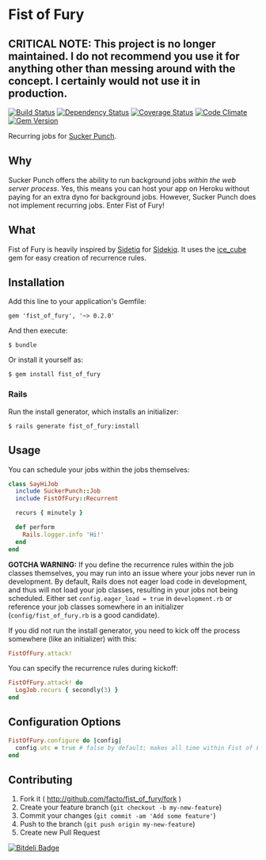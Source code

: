# Fist of Fury

## CRITICAL NOTE: This project is no longer maintained. I do not recommend you use it for anything other than messing around with the concept. I certainly would not use it in production.

[![Build Status](https://travis-ci.org/facto/fist_of_fury.png?branch=master)](https://travis-ci.org/facto/fist_of_fury)
[![Dependency Status](https://gemnasium.com/facto/fist_of_fury.svg)](https://gemnasium.com/facto/fist_of_fury)
[![Coverage Status](https://coveralls.io/repos/facto/fist_of_fury/badge.png)](https://coveralls.io/r/facto/fist_of_fury)
[![Code Climate](https://codeclimate.com/github/facto/fist_of_fury.png)](https://codeclimate.com/github/facto/fist_of_fury)
[![Gem Version](https://badge.fury.io/rb/fist_of_fury.png)](http://badge.fury.io/rb/fist_of_fury)

Recurring jobs for [Sucker Punch](https://github.com/brandonhilkert/sucker_punch).

## Why

Sucker Punch offers the ability to run background jobs *within the web server process*. Yes, this means you can host your app on Heroku without paying for an extra dyno for background jobs. However, Sucker Punch does not implement recurring jobs. Enter Fist of Fury!

## What

Fist of Fury is heavily inspired by [Sidetiq](https://github.com/tobiassvn/sidetiq) for [Sidekiq](https://github.com/mperham/sidekiq). It uses the [ice_cube](https://github.com/seejohnrun/ice_cube) gem for easy creation of recurrence rules.

## Installation

Add this line to your application's Gemfile:

    gem 'fist_of_fury', '~> 0.2.0'

And then execute:

    $ bundle

Or install it yourself as:

    $ gem install fist_of_fury

### Rails

Run the install generator, which installs an initializer:

    $ rails generate fist_of_fury:install

## Usage

You can schedule your jobs within the jobs themselves:

```Ruby
class SayHiJob
  include SuckerPunch::Job
  include FistOfFury::Recurrent

  recurs { minutely }

  def perform
    Rails.logger.info 'Hi!'
  end
end
```

**GOTCHA WARNING:** If you define the recurrence rules within the job classes themselves, you may run into an issue where your jobs never run in development. By default, Rails does not eager load code in development, and thus will not load your job classes, resulting in your jobs not being scheduled. Either set `config.eager_load = true` in `development.rb` or reference your job classes somewhere in an initializer (`config/fist_of_fury.rb` is a good candidate).

If you did not run the install generator, you need to kick off the process somewhere (like an initializer) with this:

```Ruby
FistOfFury.attack!
```

You can specify the recurrence rules during kickoff:

```Ruby
FistOfFury.attack! do
  LogJob.recurs { secondly(3) }
end
```

## Configuration Options

```Ruby
FistOfFury.configure do |config|
  config.utc = true # false by default; makes all time within Fist of Fury UTC
end
```

## Contributing

1. Fork it ( http://github.com/facto/fist_of_fury/fork )
2. Create your feature branch (`git checkout -b my-new-feature`)
3. Commit your changes (`git commit -am 'Add some feature'`)
4. Push to the branch (`git push origin my-new-feature`)
5. Create new Pull Request


[![Bitdeli Badge](https://d2weczhvl823v0.cloudfront.net/facto/fist_of_fury/trend.png)](https://bitdeli.com/free "Bitdeli Badge")

